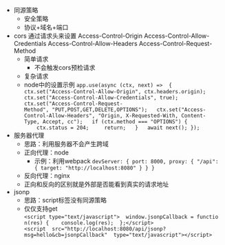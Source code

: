 - 同源策略 
    - 安全策略
    - 协议+域名+端口
- cors
    通过请求头来设置
    Access-Control-Origin
    Access-Control-Allow-Credentials
    Access-Control-Allow-Headers
    Access-Control-Request-Method
    - 简单请求
        - 不会触发cors预检请求
    - 复杂请求
    - node中的设置示例
    `
    app.use(async (ctx, next) => 
    {  
        ctx.set("Access-Control-Allow-Origin", ctx.headers.origin);  
        ctx.set("Access-Control-Allow-Credentials", true);  
        ctx.set("Access-Control-Request-Method", "PUT,POST,GET,DELETE,OPTIONS");  
        ctx.set("Access-Control-Allow-Headers", "Origin, X-Requested-With, Content-Type, Accept, cc");  
        if (ctx.method === "OPTIONS") {
            ctx.status = 204;
            return;  
        }  
        await next();
    });
    `
- 服务器代理
    - 思路：利用服务器不会产生跨域
    - 正向代理：node
        - 示例：利用webpack
            `
            devServer: {
                port: 8000,
                proxy: {
                    "/api": {
                        target: "http://localhost:8080"
                    }
                }
            }
            `
    - 反向代理：nginx
    - 正向和反向的区别就是外部是否能看到真实的请求地址
- jsonp
    - 思路：script标签没有同源策略
    - 仅仅支持get
    `
    <script type="text/javascript">  window.jsonpCallback = function(res) {    console.log(res);  };</script><script  src="http://localhost:8080/api/jsonp?msg=hello&cb=jsonpCallback"  type="text/javascript"></script>
    `